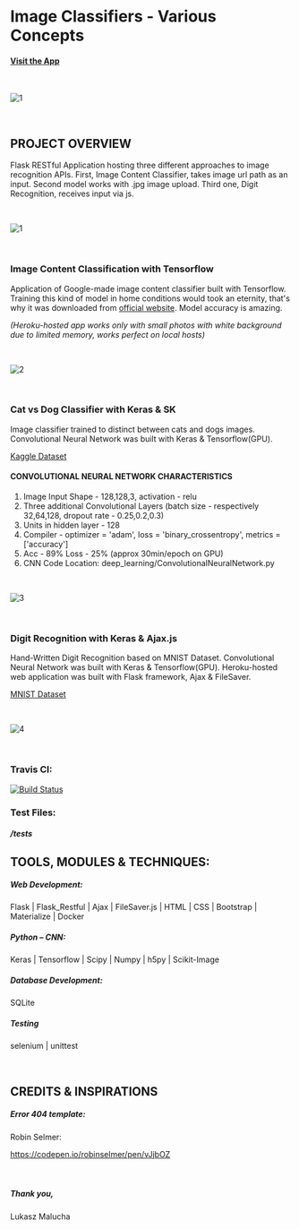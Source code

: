 # Image Classifiers - Various Concepts

#### [Visit the App](http://www.unflasked.com/)

<br>

![1](https://user-images.githubusercontent.com/26208598/56462832-c49d6c80-63c1-11e9-9108-fad52b36eb03.JPG)

<br>

## PROJECT OVERVIEW

Flask RESTful Application hosting three different approaches to image recognition APIs. First, Image Content Classifier, takes image url path as an input. Second model works with .jpg image upload. 
Third one, Digit Recognition, receives input via js. 

<br>

![1](https://user-images.githubusercontent.com/26208598/56462832-c49d6c80-63c1-11e9-9108-fad52b36eb03.JPG)


<br>


### Image Content Classification with Tensorflow

Application of Google-made image content classifier built with Tensorflow. Training this kind of model in home conditions would took an eternity, that's why it was downloaded from 
[official website](https://www.tensorflow.org/tutorials/images/image_recognition). Model accuracy is amazing.

*(Heroku-hosted app works only with small photos with white background due to limited memory, works perfect on local hosts)*

<br>

![2](https://user-images.githubusercontent.com/26208598/56462833-c49d6c80-63c1-11e9-97d0-5aac4af81aea.JPG)


<br>


### Cat vs Dog Classifier with Keras & SK

Image classifier trained to distinct between cats and dogs images. Convolutional Neural Network was built with Keras & Tensorflow(GPU).

[Kaggle Dataset](https://www.kaggle.com/c/dogs-vs-cats/data)


#### CONVOLUTIONAL NEURAL NETWORK CHARACTERISTICS

1. Image Input Shape - 128,128,3, activation - relu
2. Three additional Convolutional Layers (batch size - respectively 32,64,128, dropout rate - 0.25,0.2,0.3)
3. Units in hidden layer - 128
4. Compiler - optimizer = 'adam', loss = 'binary_crossentropy', metrics = ['accuracy']
5. Acc - 89% Loss - 25% (approx 30min/epoch on GPU)
6. CNN Code Location: deep_learning/ConvolutionalNeuralNetwork.py

<br>

![3](https://user-images.githubusercontent.com/26208598/56462834-c49d6c80-63c1-11e9-9234-6c322ab1fb30.JPG)


<br>


### Digit Recognition with Keras & Ajax.js

Hand-Written Digit Recognition based on MNIST Dataset. Convolutional Neural Network was built with Keras & Tensorflow(GPU). 
Heroku-hosted web application was built with Flask framework, Ajax & FileSaver. 

[MNIST Dataset](http://yann.lecun.com/exdb/mnist/)

<br>

![4](https://user-images.githubusercontent.com/26208598/56462835-c5360300-63c1-11e9-9997-e1aae9680370.JPG)


<br>


### Travis CI:

[![Build Status](https://travis-ci.com/LukaszMalucha/Image-Classification.svg?branch=master)](https://travis-ci.com/LukaszMalucha/Image-Classification)

### Test Files:

##### /tests



## TOOLS, MODULES & TECHNIQUES:

##### Web Development:
Flask | Flask_Restful | Ajax | FileSaver.js | HTML | CSS | Bootstrap | Materialize | Docker 

##### Python – CNN:
Keras | Tensorflow | Scipy | Numpy | h5py | Scikit-Image

##### Database Development:
SQLite

##### Testing
selenium | unittest

<br>


## CREDITS & INSPIRATIONS

##### Error 404 template:

Robin Selmer:

https://codepen.io/robinselmer/pen/vJjbOZ<br>
<br>
<br>

##### Thank you,

Lukasz Malucha
